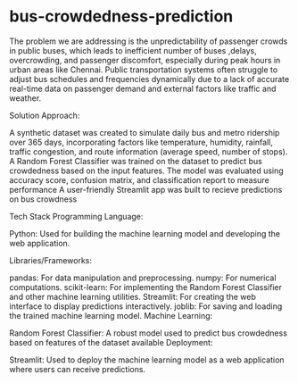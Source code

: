 # bus-crowdedness-prediction

The problem we are addressing is the unpredictability of passenger crowds in public buses, which leads to inefficient number of buses ,delays, overcrowding, and passenger discomfort, especially during peak hours in urban areas like Chennai. Public transportation systems often struggle to adjust bus schedules and frequencies dynamically due to a lack of accurate real-time data on passenger demand and external factors like traffic and weather.


Solution Approach:

A synthetic dataset was created to simulate daily bus and metro ridership over 365 days, incorporating factors like temperature, humidity, rainfall, traffic congestion, and route information (average speed, number of stops).
A Random Forest Classifier was trained on the dataset to predict bus crowdedness based on the input features.
The model was evaluated using accuracy score, confusion matrix, and classification report to measure performance
A user-friendly Streamlit app was built to recieve predictions on bus crowdness

Tech Stack
Programming Language:

Python: Used for building the machine learning model and developing the web application.

Libraries/Frameworks:

pandas: For data manipulation and preprocessing.
numpy: For numerical computations.
scikit-learn: For implementing the Random Forest Classifier and other machine learning utilities.
Streamlit: For creating the web interface to display predictions interactively.
joblib: For saving and loading the trained machine learning model.
Machine Learning:

Random Forest Classifier: A robust model used to predict bus crowdedness based on features of the dataset available
Deployment:

Streamlit: Used to deploy the machine learning model as a web application where users can receive predictions.
